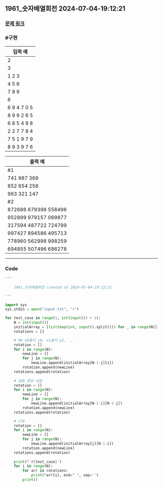 
## 1961\_숫자배열회전 2024-07-04-19:12:21

### [문제 링크]()

### #구현

| 입력 예     |
| ----------- |
| 2           |
| 3           |
| 1 2 3       |
| 4 5 6       |
| 7 8 9       |
| 6           |
| 6 9 4 7 0 5 |
| 8 9 9 2 6 5 |
| 6 8 5 4 9 8 |
| 2 2 7 7 8 4 |
| 7 5 1 9 7 9 |
| 8 9 3 9 7 6 |

| 출력 예              |
| -------------------- |
| #1                   |
| 741 987 369          |
| 852 654 258          |
| 963 321 147          |
| #2                   |
| 872686 679398 558496 |
| 952899 979157 069877 |
| 317594 487722 724799 |
| 997427 894586 495713 |
| 778960 562998 998259 |
| 694855 507496 686278 |

---

### Code

<!-- CODE-APPENDED:1961_숫자배열회전.py -->
```python
"""

	1961_숫자배열회전 created at 2024-07-04-19:12:21

"""

import sys
sys.stdin = open("input.txt", "r")

for test_case in range(1, int(input()) + 1):
    N = int(input())
    initialArray = [list(map(int, input().split())) for _ in range(N)]
    rotations = []

    # 90 x0들이 y0, x1들이 y1, ...
    rotation = []
    for i in range(N):
        newLine = []
        for j in range(N):
            newLine.append(initialArray[N-1-j][i])
        rotation.append(newLine)
    rotations.append(rotation)
    
    # 180 중앙 대칭
    rotation = []
    for i in range(N):
        newLine = []
        for j in range(N):
            newLine.append(initialArray[N-1-i][N-1-j])
        rotation.append(newLine)
    rotations.append(rotation)

    # 270
    rotation = []
    for i in range(N):
        newLine = []
        for j in range(N):
            newLine.append(initialArray[j][N-1-i])
        rotation.append(newLine)
    rotations.append(rotation)
    
    print(f'#{test_case}')
    for i in range(N):
        for arr in rotations:
            print(*arr[i], end=" ", sep='')
        print()
```

